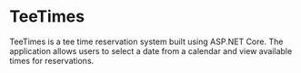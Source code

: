 # TeeTimes

TeeTimes is a tee time reservation system built using ASP.NET Core. The application allows users to select a date from a calendar and view available times for reservations.
